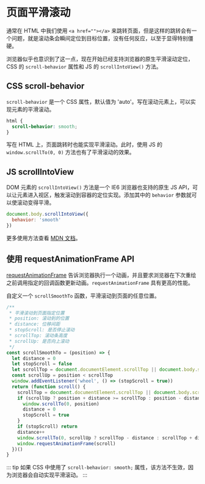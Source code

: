 # 页面平滑滚动

通常在 HTML 中我们使用 `<a href=""></a>` 来跳转页面，但是这样的跳转会有一个问题，就是滚动条会瞬间定位到目标位置，没有任何反应，以至于显得特别僵硬。

浏览器似乎也意识到了这一点，现在开始已经支持浏览器的原生平滑滚动定位，CSS 的 `scroll-behavior` 属性和 JS 的 `scrollIntoView()` 方法。

## CSS scroll-behavior

`scroll-behavior` 是一个 CSS 属性，默认值为 'auto'。写在滚动元素上，可以实现元素的平滑滚动。

```css
html {
  scroll-behavior: smooth;
}
```

写在 HTML 上，页面跳转时也能实现平滑滚动。此时，使用 JS 的 `window.scrollTo(0, 0)` 方法也有了平滑滚动的效果。

## JS scrollIntoView

DOM 元素的 `scrollIntoView()` 方法是一个 IE6 浏览器也支持的原生 JS API，可以让元素进入视区，触发滚动到容器的定位实现。添加其中的 `behavior` 参数就可以使滚动变得平滑。

```js
document.body.scrollIntoView({
  behavior: 'smooth'
})
```

更多使用方法查看 [MDN 文档](https://developer.mozilla.org/zh-CN/docs/Web/API/Element/scrollIntoView)。

## 使用 requestAnimationFrame API

[requestAnimationFrame](https://developer.mozilla.org/zh-CN/docs/Web/API/Window/requestAnimationFrame) 告诉浏览器执行一个动画，并且要求浏览器在下次重绘之前调用指定的回调函数更新动画。`requestAnimationFrame` 具有更高的性能。

自定义一个 `scrollSmoothTo` 函数，平滑滚动到页面的任意位置。

```js
/**
 * 平滑滚动到页面指定位置
 * position: 滚动到的位置
 * distance: 位移间距
 * stopScroll: 是否停止滚动
 * scrollTop: 滚动条高度
 * scrollUp: 是否向上滚动
 */
const scrollSmoothTo = (position) => {
  let distance = 0
  let stopScroll = false
  let scrollTop = document.documentElement.scrollTop || document.body.scrollTop
  const scrollUp = position < scrollTop
  window.addEventListener('wheel', () => (stopScroll = true))
  return (function scroll() {
    scrollTop = document.documentElement.scrollTop || document.body.scrollTop
    if (scrollUp ? position + distance >= scrollTop : position - distance <= scrollTop) {
      window.scrollTo(0, position)
      distance = 0
      stopScroll = true
    }
    if (stopScroll) return
    distance++
    window.scrollTo(0, scrollUp ? scrollTop - distance : scrollTop + distance)
    window.requestAnimationFrame(scroll)
  })()
}
```

::: tip
如果 CSS 中使用了 `scroll-behavior: smooth;` 属性，该方法不生效，因为浏览器会自动实现平滑滚动。
:::
